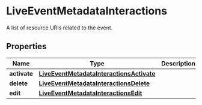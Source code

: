 

# LiveEventMetadataInteractions

A list of resource URIs related to the event.

## Properties

| Name | Type | Description | Notes |
|------------ | ------------- | ------------- | -------------|
|**activate** | [**LiveEventMetadataInteractionsActivate**](LiveEventMetadataInteractionsActivate.md) |  |  |
|**delete** | [**LiveEventMetadataInteractionsDelete**](LiveEventMetadataInteractionsDelete.md) |  |  |
|**edit** | [**LiveEventMetadataInteractionsEdit**](LiveEventMetadataInteractionsEdit.md) |  |  |



